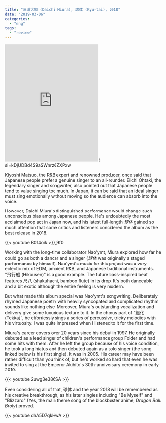 ```yaml
---
title: "三浦大知 (Daichi Miura), 球体 (Kyu-tai), 2018"
date: "2019-03-06"
categories: 
  - "eng"
tags: 
  - "review"
---
```


<iframe src="https://open.spotify.com/embed/album/0sG5eHkkoCNcpqH4gyneBX" width="300" height="380" frameborder="0" allowtransparency="true" allow="encrypted-media"></iframe>?si=kDjUDBd4S9aSWnrz6ZXPxw

Kiyoshi Matsuo, the R&B expert and renowned producer, once said that Japanese people prefer a genuine singer to an all-rounder. Eiichi Ohtaki, the legendary singer and songwriter, also pointed out that Japanese people tend to value singing too much. In Japan, it can be said that an ideal singer must sing emotionally without moving so the audience can absorb into the voice.

However, Daichi Miura's distinguished performance would change such unconscious bias among Japanese people. He's undoubtedly the most acclaimed pop act in Japan now, and his latest full-length _球体_ gained so much attention that some critics and listeners concidered the album as the best release in 2018.

{{< youtube B014oik >}}\_9f0

Working with the long-time collaborator Nao'ymt, Miura explored how far he could go as both a dancer and a singer (_球体_ was originally a staged performance by himself). Nao'ymt's music for this project was a very eclectic mix of EDM, ambient R&B, and Japanese traditional instruments. "飛行船 (Hikousen)" is a good example. The future bass-inspired beat features 尺八 (shakuhachi, bamboo flute) in its drop. It's both danceable and a bit exotic although the entire feeling is very modern.

But what made this album special was Nao'ymt's songwriting. Deliberately rhymed Japanese poetry with heavily syncopated and complicated rhythm sounds like nothing else. Moreover, Miura's outstanding vocalization and delivery give some luxurious texture to it. In the chorus part of "綴化 (Tekka)", he effortlessly sings a series of percussive, tricky melodies with his virtuosity. I was quite impressed when I listened to it for the first time.

Miura's career covers over 20 years since his debut in 1997. He originally debuted as a lead singer of children's performance group Folder and had some hits with them. After he left the group because of his voice condition, he took a long hiatus and then debuted again as a solo singer (the song linked below is his first single). It was in 2005. His career may have been rather difficult than you think of, but he's worked so hard that even he was invited to sing at the Emperor Akihito's 30th-anniversary ceremony in early 2019.

{{< youtube 2uwg3e386SA >}}

Even considering all of that, 球体 and the year 2018 will be remembered as his creative breakthrough, as his later singles including "Be Myself" and "Blizzard" (Yes, the main theme song of the blockbuster anime, _Dragon Ball: Broly_) proved.

{{< youtube dhA5D7qkHwA >}}
